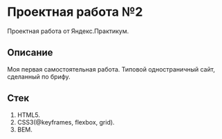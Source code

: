 # Проектная работа №2

Проектная работа от Яндекс.Практикум.

## Описание

Моя первая самостоятельная работа. Типовой одностраничный сайт, сделанный по брифу.

## Стек

1. HTML5.
2. CSS3(@keyframes, flexbox, grid).
3. BEM.
